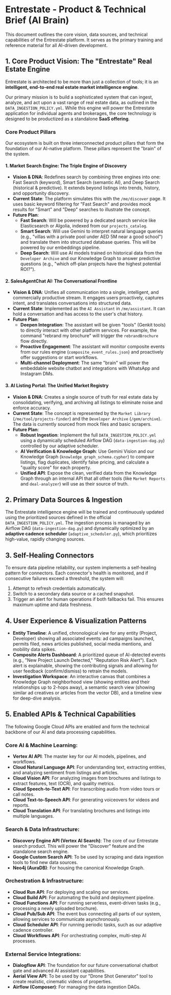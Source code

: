 
# Entrestate - Product & Technical Brief (AI Brain)

This document outlines the core vision, data sources, and technical capabilities of the Entrestate platform. It serves as the primary training and reference material for all AI-driven development.

## 1. Core Product Vision: The "Entrestate" Real Estate Engine

Entrestate is architected to be more than just a collection of tools; it is an **intelligent, end-to-end real estate market intelligence engine**.

Our primary mission is to build a sophisticated system that can ingest, analyze, and act upon a vast range of real estate data, as outlined in the `DATA_INGESTION_POLICY.yml`. While this engine will power the Entrestate application for individual agents and brokerages, the core technology is designed to be productized as a standalone **SaaS offering**.

### Core Product Pillars

Our ecosystem is built on three interconnected product pillars that form the foundation of our AI-native platform. These pillars represent the "brain" of the system.

#### 1. Market Search Engine: The Triple Engine of Discovery
-   **Vision & DNA**: Redefines search by combining three engines into one: Fast Search (keyword), Smart Search (semantic AI), and Deep Search (historical & predictive). It extends beyond listings into trends, history, and opportunity discovery.
-   **Current State**: The platform simulates this with the `/me/discover` page. It uses basic keyword filtering for "Fast Search" and provides mock results for "Smart" and "Deep" searches to illustrate the concept.
-   **Future Plan**:
    -   **Fast Search**: Will be powered by a dedicated search service like Elasticsearch or Algolia, indexed from our `projects_catalog`.
    -   **Smart Search**: Will use Gemini to interpret natural language queries (e.g., "villas with a private pool under AED 5M near a good school") and translate them into structured database queries. This will be powered by our embeddings pipeline.
    -   **Deep Search**: Will use AI models trained on historical data from the `Developer Archive` and our Knowledge Graph to answer predictive questions (e.g., "which off-plan projects have the highest potential ROI?").

#### 2. SalesAgentChat AI: The Conversational Frontline
-   **Vision & DNA**: Unifies all communication into a single, intelligent, and commercially productive stream. It engages users proactively, captures intent, and translates conversations into structured data.
-   **Current State**: Implemented as the `AI Assistant` in `/me/assistant`. It can hold a conversation and has access to the user's chat history.
-   **Future Plan**:
    -   **Deepen Integration**: The assistant will be given "tools" (Genkit tools) to directly interact with other platform services. For example, the command "rebrand my brochure" will trigger the `rebrandBrochure` flow directly.
    -   **Proactive Engagement**: The assistant will monitor composite events from our rules engine (`composite_event_rules.json`) and proactively offer suggestions or start workflows.
    -   **Multi-channel Deployment**: The same "brain" will power the embeddable website chatbot and integrations with WhatsApp and Instagram DMs.

#### 3. AI Listing Portal: The Unified Market Registry
-   **Vision & DNA**: Creates a single source of truth for real estate data by consolidating, verifying, and archiving all listings to eliminate noise and enforce accuracy.
-   **Current State**: The concept is represented by the `Market Library` (`/me/tool/projects-finder`) and the `Developer Archive` (`/gem/archive`). The data is currently sourced from mock files and basic scrapers.
-   **Future Plan**:
    -   **Robust Ingestion**: Implement the full `DATA_INGESTION_POLICY.yml` using a dynamically scheduled Airflow DAG (`data-ingestion-dag.py`) controlled by our adaptive scheduler.
    -   **AI Verification & Knowledge Graph**: Use Gemini Vision and our Knowledge Graph (`knowledge_graph_schema.cypher`) to compare listings, flag duplicates, identify false pricing, and calculate a "quality score" for each property.
    -   **Unified API**: Expose the clean, verified data from the Knowledge Graph through an internal API that all other tools (like `Market Reports` and `deal-analyzer`) will use as their source of truth.

## 2. Primary Data Sources & Ingestion

The Entrestate intelligence engine will be trained and continuously updated using the prioritized sources defined in the official `DATA_INGESTION_POLICY.yml`. The ingestion process is managed by an Airflow DAG (`data-ingestion-dag.py`) and dynamically optimized by an **adaptive cadence scheduler** (`adaptive_scheduler.py`), which prioritizes high-value, rapidly changing sources.

## 3. Self-Healing Connectors

To ensure data pipeline reliability, our system implements a self-healing pattern for connectors. Each connector's health is monitored, and if consecutive failures exceed a threshold, the system will:
1.  Attempt to refresh credentials automatically.
2.  Switch to a secondary data source or a cached snapshot.
3.  Trigger an alert for human operations if both fallbacks fail.
This ensures maximum uptime and data freshness.

## 4. User Experience & Visualization Patterns

- **Entity Timeline**: A unified, chronological view for any entity (Project, Developer) showing all associated events: ad campaigns launched, permits filed, news articles published, social media mentions, and mobility data spikes.
- **Composite Alerts Dashboard**: A prioritized queue of AI-detected events (e.g., "New Project Launch Detected," "Reputation Risk Alert"). Each alert is explainable, showing the contributing signals and allowing for user feedback (confirm/dismiss) to retrain the models.
- **Investigation Workspace**: An interactive canvas that combines a Knowledge Graph neighborhood view (showing entities and their relationships up to 2-hops away), a semantic search view (showing similar ad creatives or articles from the vector DB), and a timeline view for deep-dive analysis.

## 5. Enabled APIs & Technical Capabilities

The following Google Cloud APIs are enabled and form the technical backbone of our AI and data processing capabilities.

### Core AI & Machine Learning:
- **Vertex AI API**: The master key for our AI models, pipelines, and workflows.
- **Cloud Natural Language API**: For understanding text, extracting entities, and analyzing sentiment from listings and articles.
- **Cloud Vision API**: For analyzing images from brochures and listings to extract features, text (OCR), and quality metrics.
- **Cloud Speech-to-Text API**: For transcribing audio from video tours or call notes.
- **Cloud Text-to-Speech API**: For generating voiceovers for videos and reports.
- **Cloud Translation API**: For translating brochures and listings into multiple languages.

### Search & Data Infrastructure:
- **Discovery Engine API (Vertex AI Search)**: The core of our Entrestate search product. This will power the "Discover" feature and the standalone search engine.
- **Google Custom Search API**: To be used by scraping and data ingestion tools to find new data sources.
- **Neo4j (AuraDB)**: For housing the canonical Knowledge Graph.

### Orchestration & Infrastructure:
- **Cloud Run API**: For deploying and scaling our services.
- **Cloud Build API**: For automating the build and deployment pipeline.
- **Cloud Functions API**: For running serverless, event-driven tasks (e.g., processing a newly uploaded brochure).
- **Cloud Pub/Sub API**: The event bus connecting all parts of our system, allowing services to communicate asynchronously.
- **Cloud Scheduler API**: For running periodic tasks, such as our adaptive cadence controller.
- **Cloud Workflows API**: For orchestrating complex, multi-step AI processes.

### External Service Integrations:
- **Dialogflow API**: The foundation for our future conversational chatbot gate and advanced AI assistant capabilities.
- **Aerial View API**: To be used by our "Drone Shot Generator" tool to create realistic, cinematic videos of properties.
- **Airflow (Composer)**: For managing the data ingestion DAGs.
